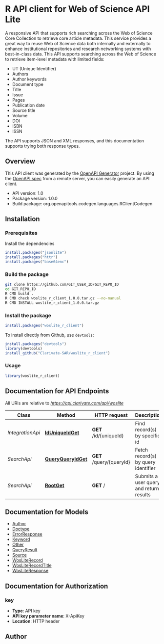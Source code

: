 # R API client for Web of Science API Lite

A responsive API that supports rich searching across the Web of Science Core Collection to retrieve core article metadata. 
This service provides a great way to reuse Web of Science data both internally and externally to enhance 
institutional repositories and research networking systems with best-in-class data.
This API supports searching across the Web of Science to retrieve item-level
metadata with limited fields: 
- UT (Unique Identifier)
- Authors
- Author keywords
- Document type
- Title
- Issue
- Pages
- Publication date
- Source title
- Volume
- DOI
- ISBN
- ISSN 

The API supports JSON and XML responses, and this
documentation supports trying both response types.


## Overview
This API client was generated by the [OpenAPI Generator](https://openapi-generator.tech) project. By using the [OpenAPI spec](https://openapis.org) from a remote server, you can easily generate an API client.

- API version: 1.0
- Package version: 1.0.0
- Build package: org.openapitools.codegen.languages.RClientCodegen

## Installation

### Prerequisites

Install the dependencies

```R
install.packages("jsonlite")
install.packages("httr")
install.packages("base64enc")
```

### Build the package

```sh
git clone https://github.com/GIT_USER_ID/GIT_REPO_ID
cd GIT_REPO_ID
R CMD build .
R CMD check woslite_r_client_1.0.0.tar.gz --no-manual
R CMD INSTALL woslite_r_client_1.0.0.tar.gz
```

### Install the package

```R
install.packages("woslite_r_client")
```

To install directly from Github, use `devtools`:
```R
install.packages("devtools")
library(devtools)
install_github("Clarivate-SAR/woslite_r_client")
```

### Usage

```R
library(woslite_r_client)
```

## Documentation for API Endpoints

All URIs are relative to *https://api.clarivate.com/api/woslite*

Class | Method | HTTP request | Description
------------ | ------------- | ------------- | -------------
*IntegrationApi* | [**IdUniqueIdGet**](docs/IntegrationApi.md#IdUniqueIdGet) | **GET** /id/{uniqueId} | Find record(s) by specific id
*SearchApi* | [**QueryQueryIdGet**](docs/SearchApi.md#QueryQueryIdGet) | **GET** /query/{queryId} | Fetch record(s) by query identifier
*SearchApi* | [**RootGet**](docs/SearchApi.md#RootGet) | **GET** / | Submits a user query and returns results


## Documentation for Models

 - [Author](docs/Author.md)
 - [Doctype](docs/Doctype.md)
 - [ErrorResponse](docs/ErrorResponse.md)
 - [Keyword](docs/Keyword.md)
 - [Other](docs/Other.md)
 - [QueryResult](docs/QueryResult.md)
 - [Source](docs/Source.md)
 - [WosLiteRecord](docs/WosLiteRecord.md)
 - [WosLiteRecordTitle](docs/WosLiteRecordTitle.md)
 - [WosLiteResponse](docs/WosLiteResponse.md)


## Documentation for Authorization


### key

- **Type**: API key
- **API key parameter name**: X-ApiKey
- **Location**: HTTP header



## Author




